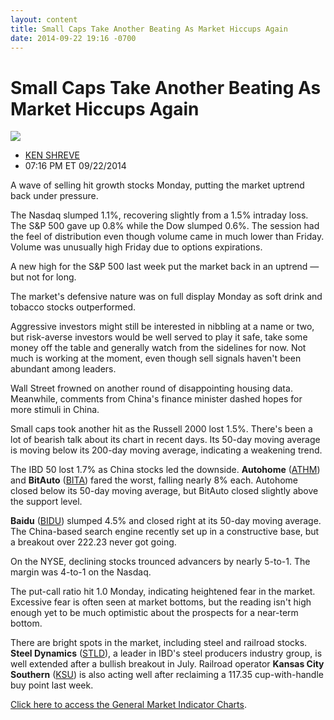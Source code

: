 ```yaml
---
layout: content
title: Small Caps Take Another Beating As Market Hiccups Again
date: 2014-09-22 19:16 -0700
---
```



Small Caps Take Another Beating As Market Hiccups Again
========================================================


![](https://www.investors.com/wp-content/uploads/ibd-migrated-images/MPv_140923_635469967828090777.png)

* [KEN SHREVE](https://www.investors.com/author/shrevek/ "Posts by KEN SHREVE")
* 07:16 PM ET 09/22/2014




A wave of selling hit growth stocks Monday, putting the market uptrend back under pressure.


The Nasdaq slumped 1.1%, recovering slightly from a 1.5% intraday loss. The S&P 500 gave up 0.8% while the Dow slumped 0.6%. The session had the feel of distribution even though volume came in much lower than Friday. Volume was unusually high Friday due to options expirations.


A new high for the S&P 500 last week put the market back in an uptrend — but not for long.


The market's defensive nature was on full display Monday as soft drink and tobacco stocks outperformed.


Aggressive investors might still be interested in nibbling at a name or two, but risk-averse investors would be well served to play it safe, take some money off the table and generally watch from the sidelines for now. Not much is working at the moment, even though sell signals haven't been abundant among leaders.


Wall Street frowned on another round of disappointing housing data. Meanwhile, comments from China's finance minister dashed hopes for more stimuli in China.


Small caps took another hit as the Russell 2000 lost 1.5%. There's been a lot of bearish talk about its chart in recent days. Its 50-day moving average is moving below its 200-day moving average, indicating a weakening trend.


The IBD 50 lost 1.7% as China stocks led the downside. **Autohome** ([ATHM](https://research.investors.com/quote.aspx?symbol=ATHM)) and **BitAuto** ([BITA](https://research.investors.com/quote.aspx?symbol=BITA)) fared the worst, falling nearly 8% each. Autohome closed below its 50-day moving average, but BitAuto closed slightly above the support level.


**Baidu** ([BIDU](https://research.investors.com/quote.aspx?symbol=BIDU)) slumped 4.5% and closed right at its 50-day moving average. The China-based search engine recently set up in a constructive base, but a breakout over 222.23 never got going.


On the NYSE, declining stocks trounced advancers by nearly 5-to-1. The margin was 4-to-1 on the Nasdaq.


The put-call ratio hit 1.0 Monday, indicating heightened fear in the market. Excessive fear is often seen at market bottoms, but the reading isn't high enough yet to be much optimistic about the prospects for a near-term bottom.


There are bright spots in the market, including steel and railroad stocks. **Steel Dynamics** ([STLD](https://research.investors.com/quote.aspx?symbol=STLD)), a leader in IBD's steel producers industry group, is well extended after a bullish breakout in July. Railroad operator **Kansas City Southern** ([KSU](https://research.investors.com/quote.aspx?symbol=KSU)) is also acting well after reclaiming a 117.35 cup-with-handle buy point last week.


[Click here to access the General Market Indicator Charts](https://www.investors.com/pdf/GMI_092314.pdf).




